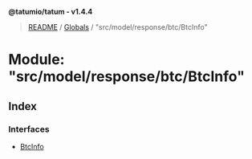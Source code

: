 **@tatumio/tatum - v1.4.4**

> [README](../README.md) / [Globals](../globals.md) / "src/model/response/btc/BtcInfo"

# Module: "src/model/response/btc/BtcInfo"

## Index

### Interfaces

* [BtcInfo](../interfaces/_src_model_response_btc_btcinfo_.btcinfo.md)
